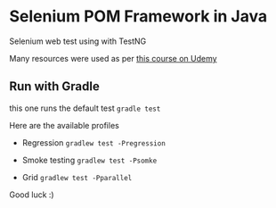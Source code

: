 # Selenium POM Framework in Java
Selenium web test using with TestNG

Many resources were used as per [this course on Udemy](https://www.udemy.com/selenium-webdriver-from-foundation-to-framework-in-arabic/learn/v4/)

## Run with Gradle

this one runs the default test
`gradle test`

Here are the available profiles

- Regression
`gradlew test -Pregression`

- Smoke testing
`gradlew test -Psomke`

- Grid
`gradlew test -Pparallel`


Good luck  :)